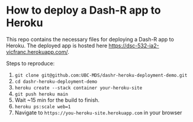 # How to deploy a Dash-R app to Heroku

This repo contains the necessary files for deploying a Dash-R app to Heroku.
The deployed app is hosted here https://dsc-532-ia2-vicfranc.herokuapp.com/.

Steps to reproduce:

1. `git clone git@github.com:UBC-MDS/dashr-heroku-deployment-demo.git`
2. `cd dashr-heroku-deployment-demo`
3. `heroku create --stack container your-heroku-site`
4. `git push heroku main`
5. Wait ~15 min for the build to finish.
6. `heroku ps:scale web=1`
7. Navigate to `https://you-heroku-site.herokuapp.com` in your browser
